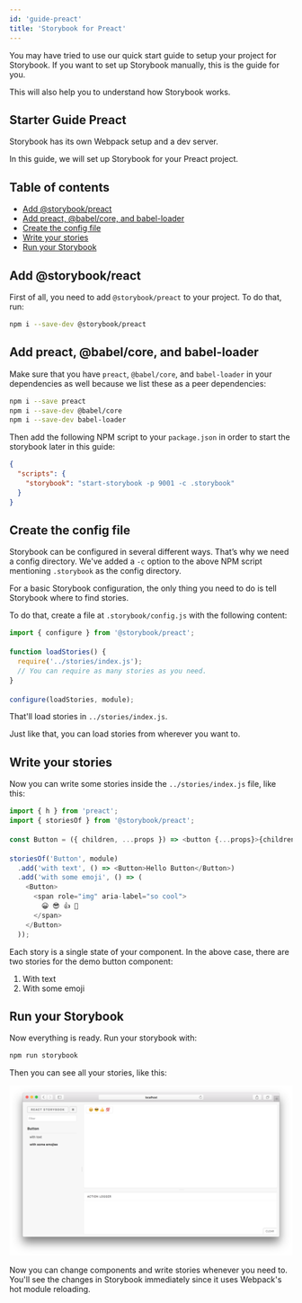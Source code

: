 ```yaml
---
id: 'guide-preact'
title: 'Storybook for Preact'
---
```


You may have tried to use our quick start guide to setup your project for Storybook. If you want to set up Storybook manually, this is the guide for you.

This will also help you to understand how Storybook works.

## Starter Guide Preact

Storybook has its own Webpack setup and a dev server.

In this guide, we will set up Storybook for your Preact project.

## Table of contents

- [Add @storybook/preact](#add-storybookpreact)
- [Add preact, @babel/core, and babel-loader](#add-preact-babel-core-and-babel-loader)
- [Create the config file](#create-the-config-file)
- [Write your stories](#write-your-stories)
- [Run your Storybook](#run-your-storybook)

## Add @storybook/react

First of all, you need to add `@storybook/preact` to your project. To do that, run:

```sh
npm i --save-dev @storybook/preact
```

## Add preact, @babel/core, and babel-loader

Make sure that you have `preact`, `@babel/core`, and `babel-loader` in your dependencies as well because we list these as a peer dependencies:

```sh
npm i --save preact
npm i --save-dev @babel/core
npm i --save-dev babel-loader
```

Then add the following NPM script to your `package.json` in order to start the storybook later in this guide:

```json
{
  "scripts": {
    "storybook": "start-storybook -p 9001 -c .storybook"
  }
}
```

## Create the config file

Storybook can be configured in several different ways.
That’s why we need a config directory. We've added a `-c` option to the above NPM script mentioning `.storybook` as the config directory.

For a basic Storybook configuration, the only thing you need to do is tell Storybook where to find stories.

To do that, create a file at `.storybook/config.js` with the following content:

```js
import { configure } from '@storybook/preact';

function loadStories() {
  require('../stories/index.js');
  // You can require as many stories as you need.
}

configure(loadStories, module);
```

That'll load stories in `../stories/index.js`.

Just like that, you can load stories from wherever you want to.

## Write your stories

Now you can write some stories inside the `../stories/index.js` file, like this:

```js
import { h } from 'preact';
import { storiesOf } from '@storybook/preact';

const Button = ({ children, ...props }) => <button {...props}>{children}</button>;

storiesOf('Button', module)
  .add('with text', () => <Button>Hello Button</Button>)
  .add('with some emoji', () => (
    <Button>
      <span role="img" aria-label="so cool">
        😀 😎 👍 💯
      </span>
    </Button>
  ));
```

Each story is a single state of your component. In the above case, there are two stories for the demo button component:

1.  With text
2.  With some emoji

## Run your Storybook

Now everything is ready. Run your storybook with:

```sh
npm run storybook
```

Then you can see all your stories, like this:

![Basic stories](../static/basic-stories.png)

Now you can change components and write stories whenever you need to. You'll see the changes in Storybook immediately since it uses Webpack's hot module reloading.
